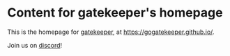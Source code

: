 # Content for gatekeeper's homepage

This is the homepage for [gatekeeper](https://gogatekeeper.github.io/), at https://gogatekeeper.github.io/.

Join us on [discord](https://discord.gg/zRqVXXTMCv)!
